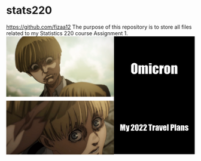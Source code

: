# stats220
https://github.com/fizaa12
The purpose of this repository is to store all files related to my Statistics 220 course Assignment 1.
![](my_meme.png)
